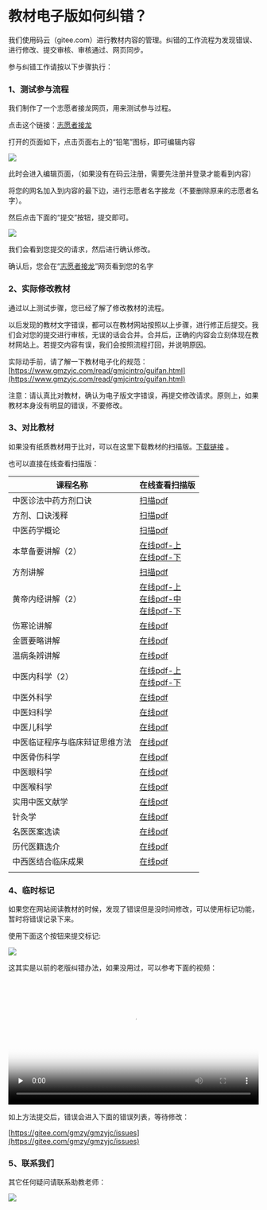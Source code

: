 # 教材电子版如何纠错？

我们使用码云（gitee.com）进行教材内容的管理。纠错的工作流程为发现错误、进行修改、提交审核、审核通过、网页同步。

参与纠错工作请按以下步骤执行：

### 1、测试参与流程

我们制作了一个志愿者接龙网页，用来测试参与过程。

点击这个链接：[志愿者接龙](https://www.gmzyjc.com/read/gmjcintro/zhiyuanzhe.md)

打开的页面如下，点击页面右上的“铅笔”图标，即可编辑内容



![](img/jiucuo.png)

此时会进入编辑页面，（如果没有在码云注册，需要先注册并登录才能看到内容）

将您的网名加入到内容的最下边，进行志愿者名字接龙（不要删除原来的志愿者名字）。

然后点击下面的“提交”按钮，提交即可。

![](img/jiucuo2.png)

我们会看到您提交的请求，然后进行确认修改。

确认后，您会在“[志愿者接龙](https://www.gmzyjc.com/read/gmjcintro/zhiyuanzhe.md)”网页看到您的名字

### 2、实际修改教材

通过以上测试步骤，您已经了解了修改教材的流程。

以后发现的教材文字错误，都可以在教材网站按照以上步骤，进行修正后提交。我们会对您的提交进行审核，无误的话会合并。合并后，正确的内容会立刻体现在教材网站上。若提交内容有误，我们会按照流程打回，并说明原因。

实际动手前，请了解一下教材电子化的规范：[https://www.gmzyjc.com/read/gmjcintro/guifan.html](https://www.gmzyjc.com/read/gmjcintro/guifan.html)

注意：请认真比对教材，确认为电子版文字错误，再提交修改请求。原则上，如果教材本身没有明显的错误，不要修改。

### 3、对比教材

如果没有纸质教材用于比对，可以在这里下载教材的扫描版。[下载链接](https://drive.weixin.qq.com/s?k=AK8AFgezAAwPXGICzb ) 。

也可以直接在线查看扫描版：



| 课程名称                       | 在线查看扫描版                                               |
| ------------------------------ | ------------------------------------------------------------ |
| 中医诊法中药方剂口诀           | [扫描pdf](/bookspdf/07中医诊法中药方剂口诀.pdf)               |
| 方剂、口诀浅释                 | [扫描pdf](/bookspdf/方剂、口诀浅释.pdf)                       |
| 中医药学概论                   | [扫描pdf](/bookspdf/06中医药学概论.pdf)                                  |
| 本草备要讲解（2）              | [在线pdf-上](/bookspdf/14本草备要讲解上.pdf)<br />[在线pdf-下](/bookspdf/14本草备要讲解下.pdf) |
| 方剂讲解                       | [扫描pdf](/bookspdf/方剂讲解.pdf)                                  |
| 黄帝内经讲解（2）              |  [在线pdf-上](/bookspdf/10黄帝内经讲解上.pdf)<br />[在线pdf-中](/bookspdf/10黄帝内经讲解中.pdf) <br />[在线pdf-下](/bookspdf/10黄帝内经讲解下.pdf)                                                            |
| 伤寒论讲解                     | [在线pdf](/bookspdf/11伤寒论讲解.pdf)                                 |
| 金匮要略讲解                   | [在线pdf](/bookspdf/12金匮要略讲解.pdf)                                |
| 温病条辨讲解                   | [在线pdf](/bookspdf/13温病条辨讲解.pdf)                                |
| 中医内科学（2）                | [在线pdf-上](/bookspdf/15中医内科学上.pdf)<br />[在线pdf-下](/bookspdf/15中医内科学下.pdf)                                                             |
| 中医外科学                     | [在线pdf](/bookspdf/16中医外科学.pdf)                                                                |
| 中医妇科学                     |  [在线pdf](/bookspdf/19中医妇科学.pdf)                                                               |
| 中医儿科学                     |   [在线pdf](/bookspdf/20中医儿科学.pdf)                                                              |
| 中医临证程序与临床辩证思维方法 |  [在线pdf](/bookspdf/08中医临证程序与临床辨证思维方法.pdf)                                    |
| 中医骨伤科学                   |  [在线pdf](/bookspdf/17中医骨伤科学.pdf)                                                               |
| 中医眼科学                     |   [在线pdf](/bookspdf/18中医眼科学.pdf)                                                              |
| 中医喉科学                     |    [在线pdf](/bookspdf/22中医喉科学.pdf)                                                             |
| 实用中医文献学                         |     [在线pdf](/bookspdf/05实用中医文献学.pdf)                                                            |
| 针灸学                         |     [在线pdf](/bookspdf/21针灸学.pdf)                                                            |
| 名医医案选读                   |   [在线pdf](/bookspdf/23名医医选读.pdf)                                                              |
| 历代医籍选介                   |    [在线pdf](/bookspdf/25中国历代医籍选介.pdf)                                                             |
| 中西医结合临床成果             |   [在线pdf](/bookspdf/26中西医结合临床成果.pdf)                                                              |
|                                |                                                              |

### 4、临时标记

如果您在网站阅读教材的时候，发现了错误但是没时间修改，可以使用标记功能，暂时将错误记录下来。

使用下面这个按钮来提交标记:

![](img/jiucuo3.png)



这其实是以前的老版纠错办法，如果没用过，可以参考下面的视频：


<video id="video" controls="" preload="none" width="100%"  poster="https://zuoye.gmzyh.com/media/video/jiucuo.png">
<source id="mp4" src="https://zuoye.gmzyh.com/media/video/jiucuo.mp4" type="video/mp4">
</video>



如上方法提交后，错误会进入下面的错误列表，等待修改：

[https://gitee.com/gmzy/gmzyjc/issues](https://gitee.com/gmzy/gmzyjc/issues)

### 5、联系我们

其它任何疑问请联系助教老师： 

![](img/lianxi2.png)

### 